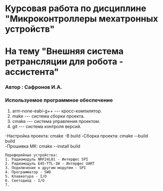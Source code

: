 # Курсовая работа по дисциплине "Микроконтроллеры мехатронных устройств"
# На тему "Внешняя система ретрансляции для робота - ассистента"
### Автор : Сафронов И.А.

### Используемое программное обеспечение

1. arm-none-eabi-g++ --- кросс-компилятор.
1. make --- система сборки проекта.
1. cmake --- система управления проектом.
1. git --- система контроля версий.

-Настройка проекта: 
    cmake -B build
-Сборка проекта:
    cmake --build build     
-Прошивка МК:
    cmake --install build 

    Переферийные устройства:
    1. Радиомодуль NRF24L01 - Интерфес SPI
    2. Радиомодуль E45-TTL-1W - Интерфес UART
    3. Подключение к другим модулям - SPI
    4. Программатор - SWD
    5. Клавиатура - I/O
    6. Светодиод - I/O
    7. 